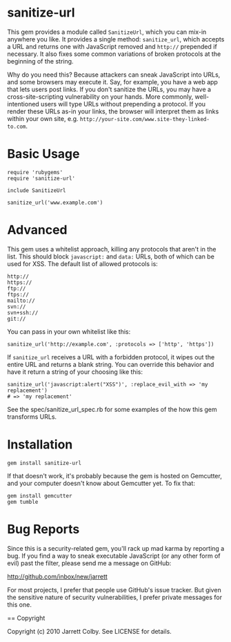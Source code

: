 sanitize-url
============

This gem provides a module called `SanitizeUrl`, which you can mix-in anywhere you like. It provides a single method: `sanitize_url`, which accepts a URL and returns one with JavaScript removed and `http://` prepended if necessary. It also fixes some common variations of broken protocols at the beginning of the string.

Why do you need this? Because attackers can sneak JavaScript into URLs, and some browsers may execute it. Say, for example, you have a web app that lets users post links. If you don't sanitize the URLs, you may have a cross-site-scripting vulnerability on your hands. More commonly, well-intentioned users will type URLs without prepending a protocol. If you render these URLs as-in your links, the browser will interpret them as links within your own site, e.g. `http://your-site.com/www.site-they-linked-to.com`.

Basic Usage
===========

	require 'rubygems'
	require 'sanitize-url'
	
	include SanitizeUrl
	
	sanitize_url('www.example.com')

Advanced
========

This gem uses a whitelist approach, killing any protocols that aren't in the list. This should block `javascript:` and `data:` URLs, both of which can be used for XSS. The default list of allowed protocols is:

	http://
	https://
	ftp://
	ftps://
	mailto://
	svn://
	svn+ssh://
	git://

You can pass in your own whitelist like this:

	sanitize_url('http://example.com', :protocols => ['http', 'https'])

If `sanitize_url` receives a URL with a forbidden protocol, it wipes out the entire URL and returns a blank string. You can override this behavior and have it return a string of your choosing like this:

	sanitize_url('javascript:alert("XSS")', :replace_evil_with => 'my replacement')
	# => 'my replacement'

See the spec/sanitize_url_spec.rb for some examples of the how this gem transforms URLs.

Installation
============

	gem install sanitize-url

If that doesn't work, it's probably because the gem is hosted on Gemcutter, and your computer doesn't know about Gemcutter yet. To fix that:

	gem install gemcutter
	gem tumble

Bug Reports
===========

Since this is a security-related gem, you'll rack up mad karma by reporting a bug. If you find a way to sneak executable JavaScript (or any other form of evil) past the filter, please send me a message on GitHub:

http://github.com/inbox/new/jarrett

For most projects, I prefer that people use GitHub's issue tracker. But given the sensitive nature of security vulnerabilities, I prefer private messages for this one.

== Copyright

Copyright (c) 2010 Jarrett Colby. See LICENSE for details.